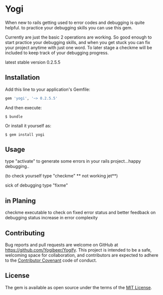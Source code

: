 # Yogi

When new to rails getting used to error codes and debugging is quite helpful.
to practice your debugging skills you can use this gem.

Currently are just the basic 2 operations are working. So good enough to start practice your debugging skills, and when you get stuck you can fix your project anytime with just one word.
To later stage a checkme will be included to keep track of your debugging progress.

latest stable version 0.2.5.5

## Installation

Add this line to your application's Gemfile:

```ruby
gem 'yogi', '~> 0.2.5.5'
```

And then execute:

    $ bundle

Or install it yourself as:

    $ gem install yogi

## Usage

type "activate" to generate some errors in your rails project...happy debugging..

(to check yourself type "checkme" ** not working jet**)

sick of debugging type "fixme"

## in Planing
 checkme executable to check on fixed error status and better feedback on debugging status
 increase in error complexity

## Contributing

Bug reports and pull requests are welcome on GitHub at https://github.com/Yogibeer/Yogify. This project is intended to be a safe, welcoming space for collaboration, and contributors are expected to adhere to the [Contributor Covenant](http://contributor-covenant.org) code of conduct.


## License

The gem is available as open source under the terms of the [MIT License](http://opensource.org/licenses/MIT).
